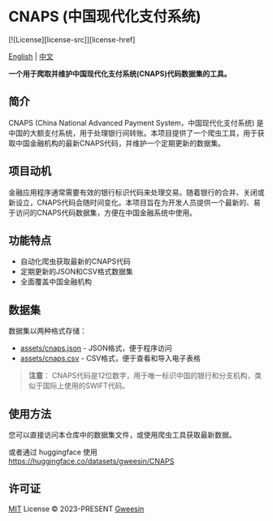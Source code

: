 # CNAPS (中国现代化支付系统)

[![License][license-src]][license-href]

[English](./README.md) | [中文](./README.zh-CN.md)

**一个用于爬取并维护中国现代化支付系统(CNAPS)代码数据集的工具。**

## 简介

CNAPS (China National Advanced Payment System，中国现代化支付系统) 是中国的大额支付系统，用于处理银行间转账。本项目提供了一个爬虫工具，用于获取中国金融机构的最新CNAPS代码，并维护一个定期更新的数据集。

## 项目动机

金融应用程序通常需要有效的银行标识代码来处理交易。随着银行的合并、关闭或新设立，CNAPS代码会随时间变化。本项目旨在为开发人员提供一个最新的、易于访问的CNAPS代码数据集，方便在中国金融系统中使用。

## 功能特点

- 自动化爬虫获取最新的CNAPS代码
- 定期更新的JSON和CSV格式数据集
- 全面覆盖中国金融机构

## 数据集

数据集以两种格式存储：
- [assets/cnaps.json](./assets/cnaps.json) - JSON格式，便于程序访问
- [assets/cnaps.csv](./assets/cnaps.csv) - CSV格式，便于查看和导入电子表格

> **注意**：
> CNAPS代码是12位数字，用于唯一标识中国的银行和分支机构，类似于国际上使用的SWIFT代码。

## 使用方法

您可以直接访问本仓库中的数据集文件，或使用爬虫工具获取最新数据。

或者通过 huggingface 使用 https://huggingface.co/datasets/gweesin/CNAPS

## 许可证

[MIT](./LICENSE) License © 2023-PRESENT [Gweesin](https://github.com/gweesin)
